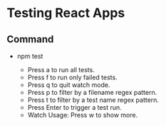 # Testing React Apps

## Command

- npm test

    - Press a to run all tests.
    - Press f to run only failed tests.
    - Press q to quit watch mode.
    - Press p to filter by a filename regex pattern.
    - Press t to filter by a test name regex pattern.
    - Press Enter to trigger a test run.
    - Watch Usage: Press w to show more.
